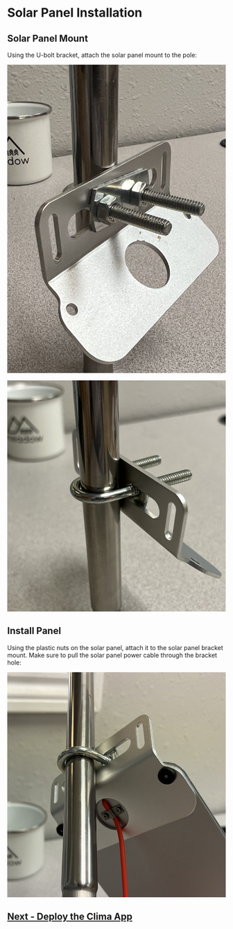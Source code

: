 # Solar Panel Installation

## Solar Panel Mount

Using the U-bolt bracket, attach the solar panel mount to the pole:

![](Panel_Mount_Front_Install.png)

![](Panel_Mount_Back_Install.png)

## Install Panel

Using the plastic nuts on the solar panel, attach it to the solar panel bracket mount. Make sure to pull the solar panel power cable through the bracket hole:

![](Panel_Install_1.png)

## [Next - Deploy the Clima App](/Docs/Clima.Pro/App_Deploy_Instructions/)